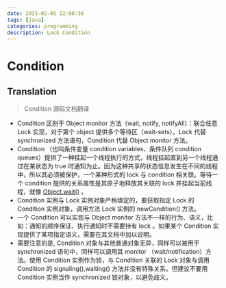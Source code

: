```yaml
---
date: 2021-02-05 12:08:38
tags: [java] 
categories: programming
description: Lock Condition
---
```


# Condition

## Translation

> Condition 源码文档翻译

- Condition 区别于 Object monitor 方法（wait, notify, notifyAll）：联合任意 Lock 实现，对于第个 object 提供多个等待区（wait-sets）。Lock 代替 synchronized 方法语句，Condition 代替 Object monitor 方法。
- Condition （也叫条件变量 condition variables、条件队列 condition queues）提供了一种挂起一个线程执行的方式，线程挂起直到另一个线程通过在某状态为 true 时通知为止。因为这种共享的状态信息发生在不同的线程中，所以其必须被保护，一个某种形式的 lock 与 condition 相关联。等待一个 condition 提供的关系属性是其原子地释放其关联的 lock 并挂起当前线程，就像 [Object.wait()](./Thread.md) 。
- Condition 实例与 Lock 实例对象严格绑定的，要获取指定 Lock 的 Condition 实例对象，调用方法 Lock 实例的 newCondition() 方法。
- 一个 Condition 可以实现与 Object monitor 方法不一样的行为、语义，比如：通知的顺序保证、执行通知时不需要持有 lock 。如果某个 Condition 实现提供了某项指定语义，需要在其文档中加以说明。
- 需要注意的是, Condition 对象与其他普通对象无异，同样可以被用于 synchronized 语句中，同样可以调用其 monitor （wait/notification）方法。使用 Condition 实例作为锁，与 Condition 关联的 Lock 对象与调用 Condition 的 signaling(),waiting() 方法并没有特殊关系。但建议不要用 Condition 实例当作 synchronized 锁对象，以避免歧义。
